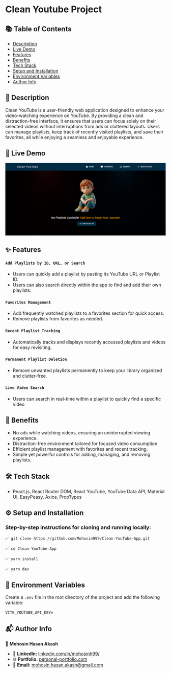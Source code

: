 # Clean Youtube Project

## 📚 Table of Contents

- [Description](#-description)
- [Live Demo](#-live-demo)
- [Features](#-features)
- [Benefits](#-benefits)
- [Tech Stack](#-tech-stack)
- [Setup and Installation](#-setup-and-installation)
- [Environment Variables](#-environment-variables)
- [Author Info](#-author-info)

## 📝 Description

Clean YouTube is a user-friendly web application designed to enhance your video-watching experience on YouTube. By providing a clean and distraction-free interface, it ensures that users can focus solely on their selected videos without interruptions from ads or cluttered layouts. Users can manage playlists, keep track of recently visited playlists, and save their favorites, all while enjoying a seamless and enjoyable experience.

## 🚀 Live Demo

[![Project Screenshot](./public/clean-youtube.png)](https://clean-youtube-application.onrender.com/)

## ✨ Features

#### `Add Playlists by ID, URL, or Search`

- Users can quickly add a playlist by pasting its YouTube URL or Playlist ID.
- Users can also search directly within the app to find and add their own playlists.

#### `Favorites Management`

- Add frequently watched playlists to a favorites section for quick access.
- Remove playlists from favorites as needed.

#### `Recent Playlist Tracking`

- Automatically tracks and displays recently accessed playlists and videos for easy revisiting.

#### `Permanent Playlist Deletion`

- Remove unwanted playlists permanently to keep your library organized and clutter-free.

#### `Live Video Search`

- Users can search in real-time within a playlist to quickly find a specific video

## 💬 Benefits

- No ads while watching videos, ensuring an uninterrupted viewing experience.
- Distraction-free environment tailored for focused video consumption.
- Efficient playlist management with favorites and recent tracking.
- Simple yet powerful controls for adding, managing, and removing playlists.

## 🛠️ Tech Stack

- React.js, React Router DOM, React YouTube, YouTube Data API, Material UI, EasyPeasy, Axios, PropTypes

## ⚙️ Setup and Installation

### Step-by-step instructions for cloning and running locally:

```
✅ git clone https://github.com/Mohosin999/Clean-YouTube-App.git

✅ cd Clean-YouTube-App

✅ yarn install

✅ yarn dev
```

## 🔑 Environment Variables

Create a `.env` file in the root directory of the project and add the following variable:

```
VITE_YOUTUBE_API_KEY=
```

## 📬 Author Info

👤 **Mohosin Hasan Akash**

- 💼 **LinkedIn:** [linkedin.com/in/mohosinh99/](https://www.linkedin.com/in/mohosinh99/)
- 🌐 **Portfolio:** [personal-portfolio.com](https://personal-portfolio-website-brown-nine.vercel.app/)
- 📧 **Email:** mohosin.hasan.akash@gmail.com
